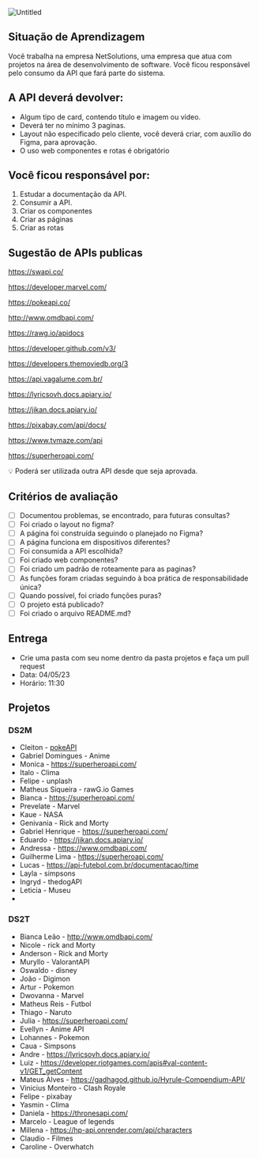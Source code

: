 ![Untitled](https://s3-us-west-2.amazonaws.com/secure.notion-static.com/c017d03b-3d34-4343-b4bc-396c9143b208/Untitled.png)

## Situação de Aprendizagem

Você trabalha na empresa NetSolutions, uma empresa que atua com projetos na área de
desenvolvimento de software. Você ficou responsável pelo consumo da API que fará parte do
sistema.

## A API deverá devolver:

- Algum tipo de card, contendo título e imagem ou vídeo.
- Deverá ter no mínimo 3 paginas.
- Layout não especificado pelo cliente, você deverá criar, com auxílio do Figma, para aprovação.
- O uso web componentes e rotas é obrigatório

## Você ficou responsável por:

1. Estudar a documentação da API.
2. Consumir a API.
3. Criar os componentes
4. Criar as páginas
5. Criar as rotas

## Sugestão de APIs publicas

https://swapi.co/

https://developer.marvel.com/

https://pokeapi.co/

http://www.omdbapi.com/

https://rawg.io/apidocs

https://developer.github.com/v3/

https://developers.themoviedb.org/3

https://api.vagalume.com.br/

https://lyricsovh.docs.apiary.io/

https://jikan.docs.apiary.io/

https://pixabay.com/api/docs/

https://www.tvmaze.com/api

https://superheroapi.com/

<aside>
💡 Poderá ser utilizada outra API desde que seja aprovada.

</aside>

## Critérios de avaliação

- [ ]  Documentou problemas, se encontrado, para futuras consultas?
- [ ]  Foi criado o layout no figma?
- [ ]  A página foi construída seguindo o planejado no Figma?
- [ ]  A página funciona em dispositivos diferentes?
- [ ]  Foi consumida a API escolhida?
- [ ]  Foi criado web componentes?
- [ ]  Foi criado um padrão de roteamente para as paginas?
- [ ]  As funções foram criadas seguindo à boa prática de responsabilidade única?
- [ ]  Quando possível, foi criado funções puras?
- [ ]  O projeto está publicado?
- [ ]  Foi criado o arquivo README.md?

## Entrega

- Crie uma pasta com seu nome dentro da pasta projetos e faça um pull request
- Data: 04/05/23
- Horário: 11:30


## Projetos
### DS2M
- Cleiton - [pokeAPI](https://pokeapi.co/)
- Gabriel Domingues - Anime
- Monica - https://superheroapi.com/
- Italo -  Clima
- Felipe - unplash
- Matheus Siqueira - rawG.io Games
- Bianca - https://superheroapi.com/
- Prevelate - Marvel
- Kaue - NASA
- Genivania - Rick and Morty
- Gabriel Henrique - https://superheroapi.com/
- Eduardo - https://jikan.docs.apiary.io/
- Andressa - https://www.omdbapi.com/
- Guilherme Lima - https://superheroapi.com/
- Lucas - https://api-futebol.com.br/documentacao/time
- Layla - simpsons
- Ingryd - thedogAPI
- Leticia - Museu
- 

### DS2T
- Bianca Leão - http://www.omdbapi.com/
- Nicole - rick and Morty
- Anderson - Rick and Morty
- Muryllo - ValorantAPI 
- Oswaldo - disney
- João - Digimon
- Artur - Pokemon
- Dwovanna - Marvel
- Matheus Reis - Futbol
- Thiago - Naruto
- Julia - https://superheroapi.com/
- Evellyn - Anime API
- Lohannes - Pokemon
- Caua - Simpsons
- Andre - https://lyricsovh.docs.apiary.io/
- Luiz - https://developer.riotgames.com/apis#val-content-v1/GET_getContent
- Mateus Alves - https://gadhagod.github.io/Hyrule-Compendium-API/
- Vinicius Monteiro - Clash Royale
- Felipe - pixabay
- Yasmin - Clima
- Daniela - https://thronesapi.com/
- Marcelo - League of legends
- Millena - https://hp-api.onrender.com/api/characters
- Claudio - Filmes
- Caroline - Overwhatch
